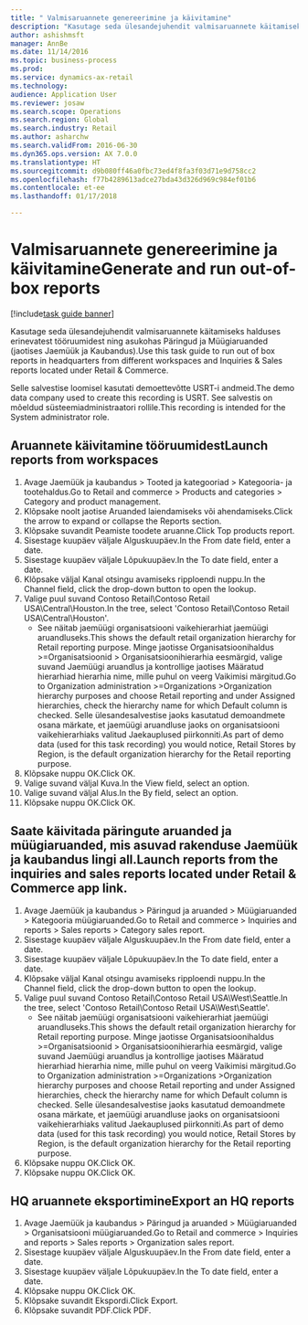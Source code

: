 ```yaml
--- 
title: " Valmisaruannete genereerimine ja käivitamine"
description: "Kasutage seda ülesandejuhendit valmisaruannete käitamiseks halduses erinevatest tööruumidest ning asukohas Päringud ja Müügiaruanded (jaotises Jaemüük ja Kaubandus)."
author: ashishmsft
manager: AnnBe
ms.date: 11/14/2016
ms.topic: business-process
ms.prod: 
ms.service: dynamics-ax-retail
ms.technology: 
audience: Application User
ms.reviewer: josaw
ms.search.scope: Operations
ms.search.region: Global
ms.search.industry: Retail
ms.author: asharchw
ms.search.validFrom: 2016-06-30
ms.dyn365.ops.version: AX 7.0.0
ms.translationtype: HT
ms.sourcegitcommit: d9b080ff46a0fbc73ed4f8fa3f03d71e9d758cc2
ms.openlocfilehash: f77b4289613adce27bda43d326d969c984ef01b6
ms.contentlocale: et-ee
ms.lasthandoff: 01/17/2018

---
```

# <a name="generate-and-run-out-of-box-reports"></a><span data-ttu-id="10863-103"> Valmisaruannete genereerimine ja käivitamine</span><span class="sxs-lookup"><span data-stu-id="10863-103">Generate and run out-of-box reports</span></span>

[!include[task guide banner](../includes/task-guide-banner.md)]

<span data-ttu-id="10863-104">Kasutage seda ülesandejuhendit valmisaruannete käitamiseks halduses erinevatest tööruumidest ning asukohas Päringud ja Müügiaruanded (jaotises Jaemüük ja Kaubandus).</span><span class="sxs-lookup"><span data-stu-id="10863-104">Use this task guide to run out of box reports in headquarters from different workspaces and Inquiries & Sales reports located under Retail & Commerce.</span></span>



<span data-ttu-id="10863-105">Selle salvestise loomisel kasutati demoettevõtte USRT-i andmeid.</span><span class="sxs-lookup"><span data-stu-id="10863-105">The demo data company used to create this recording is USRT.</span></span> <span data-ttu-id="10863-106">See salvestis on mõeldud süsteemiadministraatori rollile.</span><span class="sxs-lookup"><span data-stu-id="10863-106">This recording is intended for the System administrator role.</span></span>


## <a name="launch-reports-from-workspaces"></a><span data-ttu-id="10863-107">Aruannete käivitamine tööruumidest</span><span class="sxs-lookup"><span data-stu-id="10863-107">Launch reports from workspaces</span></span>
1. <span data-ttu-id="10863-108">Avage Jaemüük ja kaubandus > Tooted ja kategooriad > Kategooria- ja tootehaldus.</span><span class="sxs-lookup"><span data-stu-id="10863-108">Go to Retail and commerce > Products and categories > Category and product management.</span></span>
2. <span data-ttu-id="10863-109">Klõpsake noolt jaotise Aruanded laiendamiseks või ahendamiseks.</span><span class="sxs-lookup"><span data-stu-id="10863-109">Click the arrow to expand or collapse the Reports section.</span></span>
3. <span data-ttu-id="10863-110">Klõpsake suvandit Peamiste toodete aruanne.</span><span class="sxs-lookup"><span data-stu-id="10863-110">Click Top products report.</span></span>
4. <span data-ttu-id="10863-111">Sisestage kuupäev väljale Alguskuupäev.</span><span class="sxs-lookup"><span data-stu-id="10863-111">In the From date field, enter a date.</span></span>
5. <span data-ttu-id="10863-112">Sisestage kuupäev väljale Lõpukuupäev.</span><span class="sxs-lookup"><span data-stu-id="10863-112">In the To date field, enter a date.</span></span>
6. <span data-ttu-id="10863-113">Klõpsake väljal Kanal otsingu avamiseks ripploendi nuppu.</span><span class="sxs-lookup"><span data-stu-id="10863-113">In the Channel field, click the drop-down button to open the lookup.</span></span>
7. <span data-ttu-id="10863-114">Valige puul suvand Contoso Retail\Contoso Retail USA\Central\Houston.</span><span class="sxs-lookup"><span data-stu-id="10863-114">In the tree, select 'Contoso Retail\Contoso Retail USA\Central\Houston'.</span></span>
    * <span data-ttu-id="10863-115">See näitab jaemüügi organisatsiooni vaikehierarhiat jaemüügi aruandluseks.</span><span class="sxs-lookup"><span data-stu-id="10863-115">This shows the default retail organization hierarchy for Retail reporting purpose.</span></span>   <span data-ttu-id="10863-116">Minge jaotisse Organisatsioonihaldus >Organisatsioonid > Organisatsioonihierarhia eesmärgid, valige suvand Jaemüügi aruandlus ja kontrollige jaotises Määratud hierarhiad hierarhia nime, mille puhul on veerg Vaikimisi märgitud.</span><span class="sxs-lookup"><span data-stu-id="10863-116">Go to Organization administration >Organizations >Organization hierarchy purposes and choose Retail reporting and under Assigned hierarchies, check the hierarchy name for which Default column is checked.</span></span>      <span data-ttu-id="10863-117">Selle ülesandesalvestise jaoks kasutatud demoandmete osana märkate, et jaemüügi aruandluse jaoks on organisatsiooni vaikehierarhiaks valitud Jaekauplused piirkonniti.</span><span class="sxs-lookup"><span data-stu-id="10863-117">As part of demo data (used for this task recording) you would notice, Retail Stores by Region, is the default organization hierarchy for the Retail reporting purpose.</span></span>     
8. <span data-ttu-id="10863-118">Klõpsake nuppu OK.</span><span class="sxs-lookup"><span data-stu-id="10863-118">Click OK.</span></span>
9. <span data-ttu-id="10863-119">Valige suvand väljal Kuva.</span><span class="sxs-lookup"><span data-stu-id="10863-119">In the View field, select an option.</span></span>
10. <span data-ttu-id="10863-120">Valige suvand väljal Alus.</span><span class="sxs-lookup"><span data-stu-id="10863-120">In the By field, select an option.</span></span>
11. <span data-ttu-id="10863-121">Klõpsake nuppu OK.</span><span class="sxs-lookup"><span data-stu-id="10863-121">Click OK.</span></span>

## <a name="launch-reports-from-the-inquiries-and-sales-reports-located-under-retail--commerce-app-link"></a><span data-ttu-id="10863-122">Saate käivitada päringute aruanded ja müügiaruanded, mis asuvad rakenduse Jaemüük ja kaubandus lingi all.</span><span class="sxs-lookup"><span data-stu-id="10863-122">Launch reports from the inquiries and sales reports located under Retail & Commerce app link.</span></span>
1. <span data-ttu-id="10863-123">Avage Jaemüük ja kaubandus > Päringud ja aruanded > Müügiaruanded > Kategooria müügiaruanded.</span><span class="sxs-lookup"><span data-stu-id="10863-123">Go to Retail and commerce > Inquiries and reports > Sales reports > Category sales report.</span></span>
2. <span data-ttu-id="10863-124">Sisestage kuupäev väljale Alguskuupäev.</span><span class="sxs-lookup"><span data-stu-id="10863-124">In the From date field, enter a date.</span></span>
3. <span data-ttu-id="10863-125">Sisestage kuupäev väljale Lõpukuupäev.</span><span class="sxs-lookup"><span data-stu-id="10863-125">In the To date field, enter a date.</span></span>
4. <span data-ttu-id="10863-126">Klõpsake väljal Kanal otsingu avamiseks ripploendi nuppu.</span><span class="sxs-lookup"><span data-stu-id="10863-126">In the Channel field, click the drop-down button to open the lookup.</span></span>
5. <span data-ttu-id="10863-127">Valige puul suvand Contoso Retail\Contoso Retail USA\West\Seattle.</span><span class="sxs-lookup"><span data-stu-id="10863-127">In the tree, select 'Contoso Retail\Contoso Retail USA\West\Seattle'.</span></span>
    * <span data-ttu-id="10863-128">See näitab jaemüügi organisatsiooni vaikehierarhiat jaemüügi aruandluseks.</span><span class="sxs-lookup"><span data-stu-id="10863-128">This shows the default retail organization hierarchy for Retail reporting purpose.</span></span>   <span data-ttu-id="10863-129">Minge jaotisse Organisatsioonihaldus >Organisatsioonid > Organisatsioonihierarhia eesmärgid, valige suvand Jaemüügi aruandlus ja kontrollige jaotises Määratud hierarhiad hierarhia nime, mille puhul on veerg Vaikimisi märgitud.</span><span class="sxs-lookup"><span data-stu-id="10863-129">Go to Organization administration >Organizations >Organization hierarchy purposes and choose Retail reporting and under Assigned hierarchies, check the hierarchy name for which Default column is checked.</span></span>      <span data-ttu-id="10863-130">Selle ülesandesalvestise jaoks kasutatud demoandmete osana märkate, et jaemüügi aruandluse jaoks on organisatsiooni vaikehierarhiaks valitud Jaekauplused piirkonniti.</span><span class="sxs-lookup"><span data-stu-id="10863-130">As part of demo data (used for this task recording) you would notice, Retail Stores by Region, is the default organization hierarchy for the Retail reporting purpose.</span></span>     
6. <span data-ttu-id="10863-131">Klõpsake nuppu OK.</span><span class="sxs-lookup"><span data-stu-id="10863-131">Click OK.</span></span>
7. <span data-ttu-id="10863-132">Klõpsake nuppu OK.</span><span class="sxs-lookup"><span data-stu-id="10863-132">Click OK.</span></span>

## <a name="export-an-hq-reports"></a><span data-ttu-id="10863-133">HQ aruannete eksportimine</span><span class="sxs-lookup"><span data-stu-id="10863-133">Export an HQ reports</span></span>
1. <span data-ttu-id="10863-134">Avage Jaemüük ja kaubandus > Päringud ja aruanded > Müügiaruanded > Organisatsiooni müügiaruanded.</span><span class="sxs-lookup"><span data-stu-id="10863-134">Go to Retail and commerce > Inquiries and reports > Sales reports > Organization sales report.</span></span>
2. <span data-ttu-id="10863-135">Sisestage kuupäev väljale Alguskuupäev.</span><span class="sxs-lookup"><span data-stu-id="10863-135">In the From date field, enter a date.</span></span>
3. <span data-ttu-id="10863-136">Sisestage kuupäev väljale Lõpukuupäev.</span><span class="sxs-lookup"><span data-stu-id="10863-136">In the To date field, enter a date.</span></span>
4. <span data-ttu-id="10863-137">Klõpsake nuppu OK.</span><span class="sxs-lookup"><span data-stu-id="10863-137">Click OK.</span></span>
5. <span data-ttu-id="10863-138">Klõpsake suvandit Ekspordi.</span><span class="sxs-lookup"><span data-stu-id="10863-138">Click Export.</span></span>
6. <span data-ttu-id="10863-139">Klõpsake suvandit PDF.</span><span class="sxs-lookup"><span data-stu-id="10863-139">Click PDF.</span></span>


